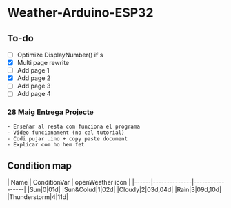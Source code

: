 # Weather-Arduino-ESP32

## To-do
- [ ] Optimize DisplayNumber() if's
- [X] Multi page rewrite
- [ ] Add page 1
- [X] Add page 2
- [ ] Add page 3
- [ ] Add page 4

### 28 Maig Entrega Projecte
    - Enseñar al resta com funciona el programa
    - Video funcionament (no cal tutorial)
    - Codi pujar .ino + copy paste document
    - Explicar com ho hem fet

## Condition map
| Name | ConditionVar | openWeather icon
|
|------|--------------|-----------------|
|Sun|0|01d|
|Sun&Colud|1|02d|
|Cloudy|2|03d,04d|
|Rain|3|09d,10d|
|Thunderstorm|4|11d|